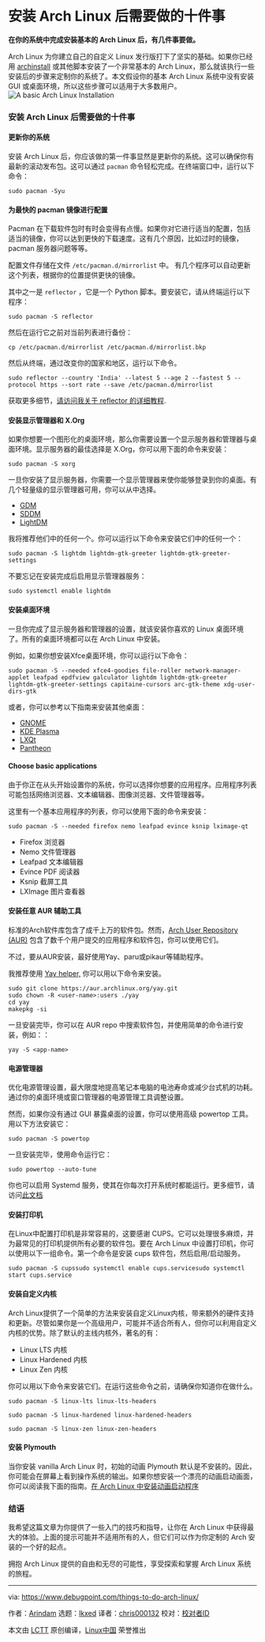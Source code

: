 [#]: subject: "10 Things to do After Installing Arch Linux"
[#]: via: "https://www.debugpoint.com/things-to-do-arch-linux/"
[#]: author: "Arindam https://www.debugpoint.com/author/admin1/"
[#]: collector: "lkxed"
[#]: translator: ""
[#]: reviewer: " "
[#]: publisher: " "
[#]: url: " "

安装 Arch Linux 后需要做的十件事
======

**在你的系统中完成安装基本的 Arch Linux 后，有几件事要做。**

Arch Linux 为你建立自己的自定义 Linux 发行版打下了坚实的基础。如果你已经用 [archinstall][1] 或其他脚本安装了一个非常基本的 Arch Linux，那么就该执行一些安装后的步骤来定制你的系统了。本文假设你的基本 Arch Linux 系统中没有安装 GUI 或桌面环境，所以这些步骤可以适用于大多数用户。
![A basic Arch Linux Installation][2]

### 安装 Arch Linux 后需要做的十件事

#### 更新你的系统

安装 Arch Linux 后，你应该做的第一件事显然是更新你的系统。这可以确保你有最新的滚动发布包。这可以通过 `pacman` 命令轻松完成。在终端窗口中，运行以下命令：

```
sudo pacman -Syu
```

#### 为最快的 pacman 镜像进行配置

Pacman 在下载软件包时有时会变得有点慢。如果你对它进行适当的配置，包括适当的镜像，你可以达到更快的下载速度。这有几个原因，比如过时的镜像，pacman 服务器问题等等。

配置文件存储在文件 `/etc/pacman.d/mirrorlist` 中。 有几个程序可以自动更新这个列表，根据你的位置提供更快的镜像。

其中之一是 `reflector` ，它是一个 Python 脚本。要安装它，请从终端运行以下程序：

```
sudo pacman -S reflector
```

然后在运行它之前对当前列表进行备份：

```
cp /etc/pacman.d/mirrorlist /etc/pacman.d/mirrorlist.bkp
```

然后从终端，通过改变你的国家和地区，运行以下命令。

```
sudo reflector --country 'India' --latest 5 --age 2 --fastest 5 --protocol https --sort rate --save /etc/pacman.d/mirrorlist
```

获取更多细节，[请访问我关于 reflector 的详细教程][3].

#### 安装显示管理器和 X.Org

如果你想要一个图形化的桌面环境，那么你需要设置一个显示服务器和管理器与桌面环境。显示服务器的最佳选择是 X.Org，你可以用下面的命令来安装：

```
sudo pacman -S xorg
```

一旦你安装了显示服务器，你需要一个显示管理器来使你能够登录到你的桌面。有几个轻量级的显示管理器可用，你可以从中选择。

- [GDM][4]
- [SDDM][5]
- [LightDM][6]

我将推荐他们中的任何一个。你可以运行以下命令来安装它们中的任何一个：

```
sudo pacman -S lightdm lightdm-gtk-greeter lightdm-gtk-greeter-settings
```

不要忘记在安装完成后启用显示管理器服务：

```
sudo systemctl enable lightdm
```

#### 安装桌面环境

一旦你完成了显示服务器和管理器的设置，就该安装你喜欢的 Linux 桌面环境了。所有的桌面环境都可以在 Arch Linux 中安装。

例如，如果你想安装Xfce桌面环境，你可以运行以下命令：

```
sudo pacman -S --needed xfce4-goodies file-roller network-manager-applet leafpad epdfview galculator lightdm lightdm-gtk-greeter lightdm-gtk-greeter-settings capitaine-cursors arc-gtk-theme xdg-user-dirs-gtk
```

或者，你可以参考以下指南来安装其他桌面：

- [GNOME][7]
- [KDE Pla][8][s][8][ma][8]
- [LXQt][9]
- [Pantheon][10]

#### Choose basic applications

由于你正在从头开始设置你的系统，你可以选择你想要的应用程序。应用程序列表可能包括网络浏览器、文本编辑器、图像浏览器、文件管理器等。

这里有一个基本应用程序的列表，你可以使用下面的命令来安装：

```
sudo pacman -S --needed firefox nemo leafpad evince ksnip lximage-qt
```

- Firefox 浏览器
- Nemo 文件管理器
- Leafpad 文本编辑器
- Evince PDF 阅读器
- Ksnip 截屏工具
- LXImage 图片查看器

#### 安装任意 AUR 辅助工具

标准的Arch软件库包含了成千上万的软件包。然而，[Arch User Repository (AUR)][11] 包含了数千个用户提交的应用程序和软件包，你可以使用它们。

不过，要从AUR安装，最好使用Yay、paru或pikaur等辅助程序。

我推荐使用 [Yay helper,][12] 你可以用以下命令来安装。

```
sudo git clone https://aur.archlinux.org/yay.git
sudo chown -R <user-name>:users ./yay
cd yay
makepkg -si
```

一旦安装完毕，你可以在 AUR repo 中搜索软件包，并使用简单的命令进行安装，例如：：

```
yay -S <app-name>
```

#### 电源管理器

优化电源管理设置，最大限度地提高笔记本电脑的电池寿命或减少台式机的功耗。通过你的桌面环境或窗口管理器的电源管理工具调整设置。

然而，如果你没有通过 GUI 暴露桌面的设置，你可以使用高级 powertop 工具。用以下方法安装它：
```
sudo pacman -S powertop
```

一旦安装完毕，使用命令运行它：

```
sudo powertop --auto-tune
```
你也可以启用 Systemd 服务，使其在你每次打开系统时都能运行。更多细节，请访问[此文档][13]

#### 安装打印机

在Linux中配置打印机是非常容易的，这要感谢 CUPS。它可以处理很多麻烦，并为最常见的打印机提供所有必要的软件包。要在 Arch Linux 中设置打印机，你可以使用以下一组命令。第一个命令是安装 cups 软件包，然后启用/启动服务。

```
sudo pacman -S cupssudo systemctl enable cups.servicesudo systemctl start cups.service
```

#### 安装自定义内核

Arch Linux提供了一个简单的方法来安装自定义Linux内核，带来额外的硬件支持和更新。尽管如果你是一个高级用户，可能并不适合所有人，但你可以利用自定义内核的优势。除了默认的主线内核外，著名的有：

- Linux LTS 内核
- Linux Hardened 内核
- Linux Zen 内核

你可以用以下命令来安装它们。在运行这些命令之前，请确保你知道你在做什么。

```
sudo pacman -S linux-lts linux-lts-headers
```

```
sudo pacman -S linux-hardened linux-hardened-headers
```

```
sudo pacman -S linux-zen linux-zen-headers
```

#### 安装 Plymouth

当你安装 vanilla Arch Linux 时，初始的动画 Plymouth 默认是不安装的。因此，你可能会在屏幕上看到操作系统的输出。如果你想安装一个漂亮的动画启动画面，你可以阅读我下面的指南。[在 Arch Linux 中安装动画启动程序][14]

### 结语

我希望这篇文章为你提供了一些入门的技巧和指导，让你在 Arch Linux 中获得最大的体验。上面的提示可能并不适用所有的人，但它们可以作为你定制的 Arch 安装的一个好的起点。

拥抱 Arch Linux 提供的自由和无尽的可能性，享受探索和掌握 Arch Linux 系统的旅程。

--------------------------------------------------------------------------------

via: https://www.debugpoint.com/things-to-do-arch-linux/

作者：[Arindam][a]
选题：[lkxed][b]
译者：[chris000132](https://github.com/chris000132)
校对：[校对者ID](https://github.com/校对者ID)

本文由 [LCTT](https://github.com/LCTT/TranslateProject) 原创编译，[Linux中国](https://linux.cn/) 荣誉推出

[a]: https://www.debugpoint.com/author/admin1/
[b]: https://github.com/lkxed/
[1]: https://www.debugpoint.com/archinstall-guide/
[2]: https://www.debugpoint.com/wp-content/uploads/2023/05/A-basic-Arch-Linux-system.jpg
[3]: https://www.debugpoint.com/slow-download-pacman-arch/
[4]: https://wiki.archlinux.org/title/GDM
[5]: https://wiki.archlinux.org/title/SDDM
[6]: https://wiki.archlinux.org/title/LightDM
[7]: https://www.debugpoint.com/gnome-arch-linux-install/
[8]: https://www.debugpoint.com/kde-plasma-arch-linux-install/
[9]: https://www.debugpoint.com/lxqt-arch-linux-install/
[10]: https://www.debugpoint.com/pantheon-arch-linux-install/
[11]: https://aur.archlinux.org/
[12]: https://www.debugpoint.com/install-yay-arch/
[13]: https://wiki.archlinux.org/title/Powertop
[14]: https://www.debugpoint.com/install-plymouth-arch-linux/

